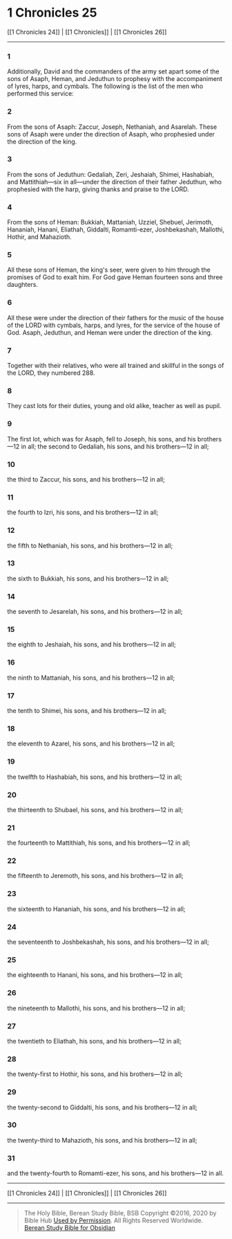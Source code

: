 # 1 Chronicles 25

[[1 Chronicles 24]] | [[1 Chronicles]] | [[1 Chronicles 26]]

---

### 1
Additionally, David and the commanders of the army set apart some of the sons of Asaph, Heman, and Jeduthun to prophesy with the accompaniment of lyres, harps, and cymbals. The following is the list of the men who performed this service:

### 2
From the sons of Asaph: Zaccur, Joseph, Nethaniah, and Asarelah. These sons of Asaph were under the direction of Asaph, who prophesied under the direction of the king.

### 3
From the sons of Jeduthun: Gedaliah, Zeri, Jeshaiah, Shimei, Hashabiah, and Mattithiah—six in all—under the direction of their father Jeduthun, who prophesied with the harp, giving thanks and praise to the LORD.

### 4
From the sons of Heman: Bukkiah, Mattaniah, Uzziel, Shebuel, Jerimoth, Hananiah, Hanani, Eliathah, Giddalti, Romamti-ezer, Joshbekashah, Mallothi, Hothir, and Mahazioth.

### 5
All these sons of Heman, the king's seer, were given to him through the promises of God to exalt him. For God gave Heman fourteen sons and three daughters.

### 6
All these were under the direction of their fathers for the music of the house of the LORD with cymbals, harps, and lyres, for the service of the house of God. Asaph, Jeduthun, and Heman were under the direction of the king.

### 7
Together with their relatives, who were all trained and skillful in the songs of the LORD, they numbered 288.

### 8
They cast lots for their duties, young and old alike, teacher as well as pupil.

### 9
The first lot, which was for Asaph, fell to Joseph, his sons, and his brothers—12 in all; the second to Gedaliah, his sons, and his brothers—12 in all;

### 10
the third to Zaccur, his sons, and his brothers—12 in all;

### 11
the fourth to Izri, his sons, and his brothers—12 in all;

### 12
the fifth to Nethaniah, his sons, and his brothers—12 in all;

### 13
the sixth to Bukkiah, his sons, and his brothers—12 in all;

### 14
the seventh to Jesarelah, his sons, and his brothers—12 in all;

### 15
the eighth to Jeshaiah, his sons, and his brothers—12 in all;

### 16
the ninth to Mattaniah, his sons, and his brothers—12 in all;

### 17
the tenth to Shimei, his sons, and his brothers—12 in all;

### 18
the eleventh to Azarel, his sons, and his brothers—12 in all;

### 19
the twelfth to Hashabiah, his sons, and his brothers—12 in all;

### 20
the thirteenth to Shubael, his sons, and his brothers—12 in all;

### 21
the fourteenth to Mattithiah, his sons, and his brothers—12 in all;

### 22
the fifteenth to Jeremoth, his sons, and his brothers—12 in all;

### 23
the sixteenth to Hananiah, his sons, and his brothers—12 in all;

### 24
the seventeenth to Joshbekashah, his sons, and his brothers—12 in all;

### 25
the eighteenth to Hanani, his sons, and his brothers—12 in all;

### 26
the nineteenth to Mallothi, his sons, and his brothers—12 in all;

### 27
the twentieth to Eliathah, his sons, and his brothers—12 in all;

### 28
the twenty-first to Hothir, his sons, and his brothers—12 in all;

### 29
the twenty-second to Giddalti, his sons, and his brothers—12 in all;

### 30
the twenty-third to Mahazioth, his sons, and his brothers—12 in all;

### 31
and the twenty-fourth to Romamti-ezer, his sons, and his brothers—12 in all.

---

[[1 Chronicles 24]] | [[1 Chronicles]] | [[1 Chronicles 26]]

---

> The Holy Bible, Berean Study Bible, BSB
> Copyright &copy;2016, 2020 by Bible Hub
> [Used by Permission](https://berean.bible/terms.htm). All Rights Reserved Worldwide.
> [Berean Study Bible for Obsidian](https://github.com/gapmiss/berean-study-bible-for-obsidian)

